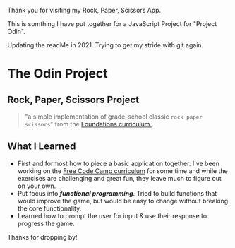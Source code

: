 Thank you for visiting my Rock, Paper, Scissors App.

This is somthing I have put together for a JavaScript Project for "Project Odin".

Updating the readMe in 2021. Trying to get my stride with git again.

# The Odin Project 
## Rock, Paper, Scissors Project

>"a simple implementation of grade-school classic 
`rock paper scissors`" from the [Foundations curriculum ](https://www.theodinproject.com/courses/foundations/lessons/rock-paper-scissors).

## What I Learned

 - First and formost how to piece a basic application together. I've been working on the [Free Code Camp curriculum](https://www.freecodecamp.org/adamcodes) for some time and while the exercises are challenging and great fun, they leave much to figure out on your own.
 - Put focus into ***functional programming***. Tried to build functions that would improve the game, but would be easy to change without breaking the core functionality.
 - Learned how to prompt the user for input & use their response to progress the game.

 Thanks for dropping by!